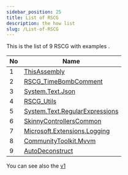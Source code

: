 ```yaml
---
sidebar_position: 25
title: List of RSCG
description: the how list
slug: /List-of-RSCG
---
```


This is the list of 9 RSCG with examples .


| No        | Name  | 
| --------- | ----- | 
|1|[ThisAssembly](/docs/ThisAssembly)|
|2|[RSCG_TimeBombComment](/docs/RSCG_TimeBombComment)|
|3|[System.Text.Json](/docs/System.Text.Json)|
|4|[RSCG_Utils](/docs/RSCG_Utils)|
|5|[System.Text.RegularExpressions](/docs/System.Text.RegularExpressions)|
|6|[SkinnyControllersCommon](/docs/SkinnyControllersCommon)|
|7|[Microsoft.Extensions.Logging](/docs/Microsoft.Extensions.Logging)|
|8|[CommunityToolkit.Mvvm](/docs/CommunityToolkit.Mvvm)|
|9|[AutoDeconstruct](/docs/AutoDeconstruct)|

You can see also the [v1](/docs/v1) 